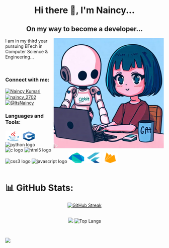 ### <H1 align="middle">**Hi there** 👋, **I'm Naincy...**</H1>
#### <H2 align="middle">**On my way to become a developer...**</H2>
                                                                                                                           
<img align="right" height="350" width="350" src="https://github.com/Naincy04/Naincy04/blob/564c90e6a3116160cd2a99949f939d4fe2fcade7/image.png" />
                                                      
<p>I am in my third year pursuing BTech in Computer Science & Engineering...</p><br>          
<h3 align="left">Connect with me:</h3>             
<p align="left">                                                                  
<a href="https://www.linkedin.com/in/Naincy Kumari" target="blank"><img align="center" src="https://raw.githubusercontent.com/rahuldkjain/github-profile-readme-generator/master/src/images/icons/Social/linked-in-alt.svg" alt="Naincy Kumari" height="30" width="40" /></a>
<a href="https://www.instagram.com/naincy_2702" target="blank"><img align="center" src="https://raw.githubusercontent.com/rahuldkjain/github-profile-readme-generator/master/src/images/icons/Social/instagram.svg" alt="naincy_2702" height="30" width="40" /></a>
<a href="https://twitter.com/@ItsNaincy" target="blank"><img align="center" src="https://github.com/rahuldkjain/github-profile-readme-generator/blob/master/src/images/icons/Social/twitter.svg" alt="@ItsNaincy" height="30" width="40" /></a>

<h3 align="left">Languages and Tools:</h3>
<div align="left" border="2px solid white">

                                                                  
  <img src="https://github.com/devicons/devicon/blob/v2.15.1/icons/java/java-original.svg" height="33" width="50" alt="java logo" />
  <img src="https://github.com/devicons/devicon/blob/v2.15.1/icons/cplusplus/cplusplus-original.svg" height="30" width="42" alt="c++ logo"  />
  <img src="https://cdn.jsdelivr.net/gh/devicons/devicon/icons/python/python-original.svg" height="30" width="42" alt="python logo"  />
  <img src="https://cdn.jsdelivr.net/gh/devicons/devicon/icons/c/c-original.svg" height="30" width="42" alt="c logo"  />
  <img src="https://cdn.jsdelivr.net/gh/devicons/devicon/icons/html5/html5-original.svg" height="30" width="42" alt="html5 logo"  />
  <img src="https://cdn.jsdelivr.net/gh/devicons/devicon/icons/css3/css3-original.svg" height="30" width="42" alt="css3 logo"  />
  <img src="https://cdn.jsdelivr.net/gh/devicons/devicon/icons/javascript/javascript-original.svg" height="30" width="42" alt="javascript logo"  />
  <img src="https://github.com/devicons/devicon/blob/v2.15.1/icons/dart/dart-original.svg" height="33" width="50" alt="dart logo" />
  <img src="https://github.com/devicons/devicon/blob/v2.15.1/icons/flutter/flutter-original.svg" height="33" width="50" alt="dart logo" />
  <img src="https://github.com/devicons/devicon/blob/v2.15.1/icons/firebase/firebase-plain.svg" height="33" width="50" alt="dart logo" />
                  
  
  
  
</div>

<br>

# 📊 GitHub Stats:
<div align="center">
  
<a href="https://git.io/streak-stats"><img src="https://github-readme-streak-stats.herokuapp.com?user=Naincy04&theme=dark" alt="GitHub Streak" /></a>

  </div>
  
  <br/>
  
<div align="center"
  
![](https://github-readme-stats.vercel.app/api?username=Naincy04&theme=tokyonight&hide_border=false&include_all_commits=false&count_private=false)
![Top Langs](https://github-readme-stats.vercel.app/api/top-langs/?username=naincy04&layout=compact&theme=dark)

</div>

<br/>

                             
[![](https://visitcount.itsvg.in/api?id=Naincy04&icon=0&color=0)](https://visitcount.itsvg.in)
